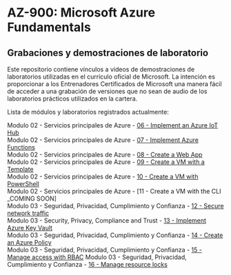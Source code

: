 # AZ-900: Microsoft Azure Fundamentals


## Grabaciones y demostraciones de laboratorio

Este repositorio contiene vínculos a vídeos de demostraciones de laboratorios utilizadas en el currículo oficial de Microsoft.
La intención es proporcionar a los Entrenadores Certificados de Microsoft una manera fácil de acceder a una grabación de versiones que no sean de audio de los laboratorios prácticos utilizados en la cartera.

Lista de módulos y laboratorios registrados actualmente:


Modulo 02 - Servicios principales de Azure -  [06 - Implement an Azure IoT Hub](https://wwlcontent.azureedge.net/moc/Exported/AZ-900\AZ900-Implement-an-AzureIotHub.mp4)  
Modulo 02 - Servicios principales de Azure -  [07 - Implement Azure Functions](https://wwlcontent.azureedge.net/moc/Exported/AZ-900\AZ900-Implment-Azure-Functions.mp4)  
Modulo 02 - Servicios principales de Azure -  [08 - Create a Web App](https://wwlcontent.azureedge.net/moc/Exported/AZ-900\AZ900-CreateaWebApp.mp4)  
Modulo 02 - Servicios principales de Azure -  [09 - Create a VM with a Template](https://wwlcontent.azureedge.net/moc/Exported/AZ-900\AZ900-CreateaVMWithaTemplate.mp4)  
Modulo 02 - Servicios principales de Azure -  [10 - Create a VM with PowerShell](https://wwlcontent.azureedge.net/moc/Exported/AZ-900\AZ900-CreateaVMwithPowershell.mp4)  
Modulo 02 - Servicios principales de Azure -  [11 - Create a VM with the CLI _COMING SOON]  
Modulo 03 - Seguridad, Privacidad, Cumplimiento y Confianza -  [12 - Secure network traffic](https://wwlcontent.azureedge.net/moc/Exported/AZ-900\AZ900-SecureNetworkTraffic.mp4)  
Modulo 03 - Security, Privacy, Compliance and Trust -  [13 - Implement Azure Key Vault](https://wwlcontent.azureedge.net/moc/Exported/AZ-900\AZ900%20-%2013%20Implement%20Azure%20Key%20Vault.mp4)  
Modulo 03 - Seguridad, Privacidad, Cumplimiento y Confianza -  [14 - Create an Azure Policy](https://wwlcontent.azureedge.net/moc/Exported/AZ-900\AZ900-CreateAzurePolicy.mp4)  
Modulo 03 - Seguridad, Privacidad, Cumplimiento y Confianza -  [15 - Manage access with RBAC](https://wwlcontent.azureedge.net/moc/Exported/AZ-900\AZ900-ManageAccesswithRBAC.mp4) 
Modulo 03 - Seguridad, Privacidad, Cumplimiento y Confianza -  [16 - Manage resource locks](https://wwlcontent.azureedge.net/moc/Exported/AZ-900\AZ900-ManageResourceLocks.mp4)  


